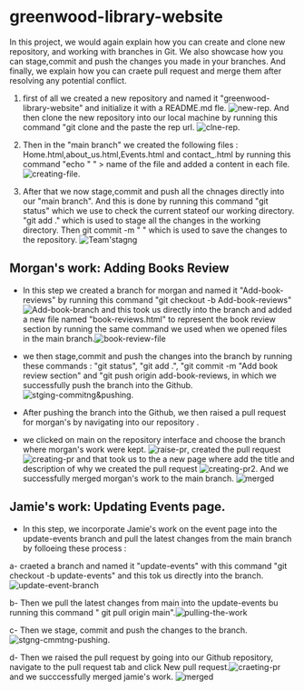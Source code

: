 # greenwood-library-website

In this project, we would again explain how you can create and clone new repository, and working with branches in Git. We also showcase how you can stage,commit and push the changes you made in your branches. And finally, we explain how you can craete pull request and merge them after resolving any potential conflict.

1. first of all we created a new repository and named it "greenwood-library-website" and initialize it with a README.md fle. ![new-rep](./new-p3/new-rep.png). And then clone the new repository into our local machine by running this command "git clone and the paste the rep url. ![clne-rep](./new-p3/2.clone-rep.png).

2. Then in the "main branch" we created the following files : Home.html,about_us.html,Events.html and contact_.html by running this command "echo " " > name of the file and added a content in each file. ![creating-file](./new-p3/3.creating-file.png).

3. After that we now stage,commit and push all the chnages directly into our "main branch". And this is done by running this command "git status" which we use to check the current stateof our working directory. "git add ." which is used to stage all the changes in the working directory. Then git commit -m " " which is used to save the changes to the repository. ![Team'stagng](./new-p3/5.Team's-stging,cmmting,&pushing.png)


## Morgan's work: Adding Books Review

- In this step we created a branch for morgan and named it "Add-book-reviews" by running this command "git checkout -b Add-book-reviews" ![Add-book-branch](./new-p3/6.Add-book-branch.png) and this took us directly into the branch and added a new file named "book-reviews.html" to represent the book review section by running the same command we used when we opened files in the main branch.![book-review-file](./new-p3/7.book-review-file.png)

- we then stage,commit and push the changes into the branch by running these commands : "git status", "git add .", "git commit -m "Add book review section" and "git push origin add-book-reviews, in which we successfully push the branch into the Github. ![stging-commitng&pushing](./new-p3/9.stging-commitng&pushing.png).

- After pushing the branch into the Github, we then raised a pull request for morgan's by navigating into our repository .

- we clicked on main on the repository interface and choose the branch where morgan's work were kept. ![raise-pr](./new-p3/10.raise-pr.png), created the pull request ![creating-pr](./new-p3/11.creating-pr.png) and that took us to the a new page where add the title and description of why we created the pull request ![creating-pr2](./new-p3/12.creating-pr2.png). And we successfully merged morgan's work to the main branch. ![merged](./new-p3/12.merged.png)


## Jamie's work: Updating Events page.

- In this step, we incorporate Jamie's work on the event page into the update-events branch and pull the latest changes from the main branch by folloeing these process :

a- craeted a branch and named it "update-events" with this command "git checkout -b update-events" and this tok us directly into the branch. ![update-event-branch](./new-p3/13.update-event-branch.png)

b- Then we pull the latest changes from main into the update-events bu running this command " git pull origin main".![pulling-the-work](./new-p3/14.pulling-the-work-updateevent.png)

c- Then we stage, commit and push the changes to the branch. ![stgng-cmmtng-pushing](./new-p3/15.stgng,commtng,&pshng-updateEvent.png).

d- Then we raised the pull request by going into our Github repository, navigate to the pull request tab and click New pull request.![craeting-pr](./new-p3/16.creating-pr-update%20events.png) and we succcessfully merged jamie's work. ![merged](./new-p3/17.merged-updateevents.png)